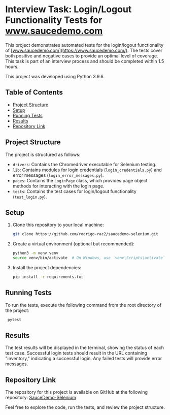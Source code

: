 # Interview Task: Login/Logout Functionality Tests for www.saucedemo.com

This project demonstrates automated tests for the login/logout functionality of [www.saucedemo.com](https://www.saucedemo.com/). The tests cover both positive and negative cases to provide an optimal level of coverage. This task is part of an interview process and should be completed within 1.5 hours.

This project was developed using Python 3.9.6.

## Table of Contents

- [Project Structure](#project-structure)
- [Setup](#setup)
- [Running Tests](#running-tests)
- [Results](#results)
- [Repository Link](#repository-link)

## Project Structure

The project is structured as follows:

- `drivers`: Contains the Chromedriver executable for Selenium testing.
- `lib`: Contains modules for login credentials (`login_credentials.py`) and error messages (`login_error_messages.py`).
- `pages`: Contains the `LoginPage` class, which provides page object methods for interacting with the login page.
- `tests`: Contains the test cases for login/logout functionality (`test_login.py`).

## Setup

1. Clone this repository to your local machine:

   ```bash
   git clone https://github.com/rodrigo-rac2/saucedemo-selenium.git
    ```
   
2. Create a virtual environment (optional but recommended):

   ```bash
   python3 -m venv venv
   source venv/bin/activate  # On Windows, use `venv\Scripts\activate`
   ```

3. Install the project dependencies:

   ```bash
   pip install -r requirements.txt
   ```

## Running Tests
To run the tests, execute the following command from the root directory of the project:

   ```bash
    pytest
   ```

## Results
The test results will be displayed in the terminal, showing the status of each test case. Successful login tests should result in the URL containing "inventory," indicating a successful login. Any failed tests will provide error messages.

## Repository Link
The repository for this project is available on GitHub at the following repository:
[SauceDemo-Selenium](https://github.com/rodrigo-rac2/saucedemo-selenium/)

Feel free to explore the code, run the tests, and review the project structure.
